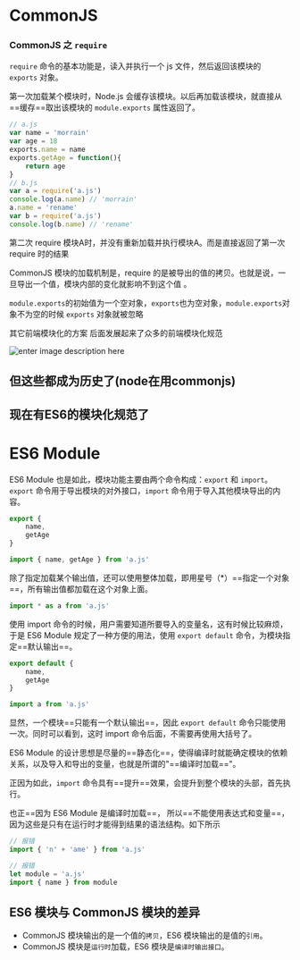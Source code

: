 # CommonJS


### CommonJS 之 `require`
`require` 命令的基本功能是，读入并执行一个 js 文件，然后返回该模块的 `exports` 对象。

第一次加载某个模块时，Node.js 会缓存该模块。以后再加载该模块，就直接从==缓存==取出该模块的 `module.exports` 属性返回了。

```js
// a.js
var name = 'morrain'
var age = 18
exports.name = name
exports.getAge = function(){
    return age
}
// b.js
var a = require('a.js')
console.log(a.name) // 'morrain'
a.name = 'rename'
var b = require('a.js')
console.log(b.name) // 'rename'
```

第二次 require 模块A时，并没有重新加载并执行模块A。而是直接返回了第一次 require 时的结果

CommonJS 模块的加载机制是，require 的是被导出的值的拷贝。也就是说，一旦导出一个值，模块内部的变化就影响不到这个值 。

`module.exports`的初始值为一个空对象，`exports`也为空对象，`module.exports`对象不为空的时候 `exports` 对象就被忽略

其它前端模块化的方案
后面发展起来了众多的前端模块化规范


![enter image description here](https://pic2.zhimg.com/80/v2-daf2d469b3376d042e11c58782170e55_720w.jpg)


## 但这些都成为历史了(node在用commonjs)

## 现在有ES6的模块化规范了

# ES6 Module

ES6 Module 也是如此，模块功能主要由两个命令构成：`export` 和 `import`。`export` 命令用于导出模块的对外接口，`import` 命令用于导入其他模块导出的内容。

```js
export {
    name,
    getAge
}
```

```js
import { name, getAge } from 'a.js'
```

除了指定加载某个输出值，还可以使用整体加载，即用星号（*）==指定一个对象==，所有输出值都加载在这个对象上面。 

```js
import * as a from 'a.js'
```

使用 import 命令的时候，用户需要知道所要导入的变量名，这有时候比较麻烦，于是 ES6 Module 规定了一种方便的用法，使用 `export default` 命令，为模块指定==默认输出==。

```js
export default {
    name,
    getAge
}
```

```js
import a from 'a.js'
```

显然，一个模块==只能有一个默认输出==，因此 `export default` 命令只能使用一次。同时可以看到，这时 import 命令后面，不需要再使用大括号了。


ES6 Module 的设计思想是尽量的==静态化==，使得编译时就能确定模块的依赖关系，以及导入和导出的变量，也就是所谓的"==编译时加载=="。

正因为如此，`import` 命令具有==提升==效果，会提升到整个模块的头部，首先执行。

也正==因为 ES6 Module 是编译时加载==， 所以==不能使用表达式和变量==，因为这些是只有在运行时才能得到结果的语法结构。如下所示

```js
// 报错
import { 'n' + 'ame' } from 'a.js'

// 报错
let module = 'a.js'
import { name } from module
```


## ES6 模块与 CommonJS 模块的差异
- CommonJS 模块输出的是一个值的`拷贝`，ES6 模块输出的是值的`引用`。
- CommonJS 模块是`运行时`加载，ES6 模块是`编译时输出接口`。
